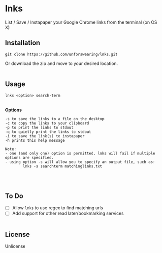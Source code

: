 # lnks
List / Save / Instapaper your Google Chrome links from the terminal (on OS X)

## Installation

`git clone https://github.com/unforswearing/lnks.git`

Or download the zip and move to your desired location.
<br><br>

## Usage

`lnks <option> search-term`
<br><br>

**Options**

	-s to save the links to a file on the desktop
	-c to copy the links to your clipboard
	-p to print the links to stdout
	-q to quietly print the links to stdout
	-i to save the link(s) to instapaper
	-h prints this help message

	Note:
	- one (and only one) option is permitted. lnks will fail if multiple options are specified.
	- using option -s will allow you to specify an output file, such as:
			lnks -s searchterm matchinglinks.txt
<br><br>

## To Do

- [ ] Allow `lnks` to use regex to find matching urls
- [ ] Add support for other read later/bookmarking services
<br><br>

## License

Unlicense

